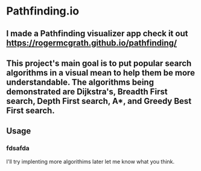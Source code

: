 
# Pathfinding.io

## I made a Pathfinding visualizer app check it out https://rogermcgrath.github.io/pathfinding/
## This project's main goal is to put popular search algorithms in a visual mean to help them be more understandable. The algorithms being demonstrated are Dijkstra's, Breadth First search, Depth First search, A*, and Greedy Best First search.
## Usage
### fdsafda

 I'll try implenting more algorithims later let me know what you think.
